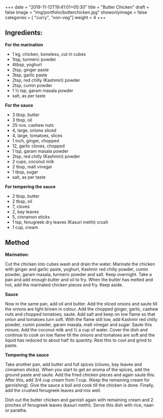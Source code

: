
+++
date = "2019-11-12T19:41:01+05:30"
title = "Butter Chicken"
draft = false
image = "img/portfolio/butterchicken.jpg"
showonlyimage = false
categories = [ "curry", "non-veg"] 
weight = 4
+++


<!--more-->

## Ingredients:

**For the marination**
			
- 1 kg, chicken, boneless, cut in cubes
- 1tsp, turmeric powder
- 4tbsp, yoghurt	
- 2tsp, ginger paste
- 3tsp, garlic paste
- 2tsp, red chilly (Kashmiri) powder
- 2tsp, cumin powder
-  1 ½ tsp, garam masala powder
- salt, as per taste

**For the sauce**

- 3 tbsp, butter
- 3 tbsp, oil
- 25 nos. cashew nuts
- 4, large, onions sliced
- 4, large, tomatoes, slices
- 1 inch, ginger, chopped
- 12, garlic cloves, chopped
- 1 tsp, garam masala powder
- 2tsp, red chilly (Kashmiri) powder 
- 2 cups, coconut milk
- 2 tbsp, malt vinegar
- 1 tbsp, sugar
- salt, as per taste

**For tempering the sauce**

- 2 tbsp, butter
- 2 tbsp, oil
- 7, cloves
- 2, bay leaves
- 5, cinnamon sticks
- 1 tsp, fenugreek dry leaves (Kasuri methi) crush
- 1 cup, cream

## Method

**Marination:**

Cut the chicken into cubes wash and drain the water. Marinate the chicken with ginger and garlic paste, yoghurt, Kashmir red chilly powder, cumin powder, garam masala, turmeric powder and salt. Keep overnight.
Take a pan and add enough butter and oil to fry. When the butter has melted and hot, add the marinated chicken pieces and fry. Keep aside.

**Sauce**

Now in the same pan, add oil and butter. Add the sliced onions and saute till the onions are light brown in colour. Add the chopped ginger, garlic, cashew nuts and chopped tomatoes; saute. Add salt and keep on low flame so that onion and tomatoes turn soft.
With the flame still low, add Kashmir red chilly powder, cumin powder, garam masala, malt vinegar and sugar. Saute this mixure. Add the coconut milk and ½ a cup of water. Cover the dish and continue to cook on low flame till the onions and tomatoes are soft and the liquid has reduced to about half its quantity. Rest this to cool and grind to paste.

**Tempering the sauce**

Take another pan, add butter and full spices (cloves, bay leaves and cinnamon sticks). When you start to get an aroma of the spices, add the ground paste and saute. Add the fried chicken pieces and again saute this. After this, add 3/4 cup cream from 1 cup. (Keep the remaining cream for garnishing). Give the sauce a boil and cook till the chicken is done. Finally, add the crushed fenugreek leaves and mix well.

Dish out the butter chicken and garnish again with remaining cream and 2 pinches of fenugreek leaves (kasuri methi). Serve this dish with rice, naan or paratha.

